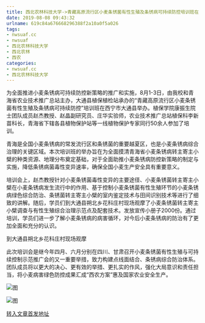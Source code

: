 ```yaml
---
title: 西北农林科技大学->青藏高原流行区小麦条锈菌有性生殖及条锈病可持续防控培训班在青海举办 | nwsuaf.cc
date: 2019-08-08 09:43:32
urlname: 619c84a676668296388f2a10a0f5a026
tags: 
- nwsuaf.cc
- nwsuaf
- 西北农林科技大学
- 西北农林
- 西农
categories:
- nwsuaf.cc
- 西北农林科技大学
---
```



为全面推进小麦条锈病可持续防控新策略的推广和实施，8月1-3日，由我校和青海省农业技术推广总站主办，大通县植保植检站承办的“青藏高原流行区小麦条锈菌有性生殖及条锈病可持续防控”培训班在西宁市大通县举办。植保学院康振生院士团队成员赵杰教授、赵晶副研究员、庄华实验师，农业技术推广总站植保科李新苗科长，青海省下辖各县植物保护站等一线植物保护专家同行50余人参加了培训。

青海是全国小麦条锈病的常发流行区和条锈菌的重要越夏区，也是小麦条锈病综合治理的关键区域。本次培训班的举办旨在为全面摸清青海省小麦条锈病转主寄主小檗的种类资源、地理分布奠定基础，对于全面助推小麦条锈病防控新策略的制定与实施，降低条锈病菌毒性变异速率，确保全国小麦生产安全具有重要意义。

培训会上，赵杰教授针对小麦条锈菌毒性变异的主要途径、小麦条锈菌转主寄主小檗在小麦条锈病发生流行中的作用、基于控制小麦条锈菌有性生殖环节的小麦条锈病绿色综合防治、条锈菌转主寄主小檗的室内鉴定技术与田间识别技术等进行了细致的讲解。随后，学员们到大通县朔北乡花科庄村现场观摩了小麦条锈菌转主寄主小檗调查与有性生殖综合治理示范点及配套技术。发放宣传小册子2000份。通过培训，学员们进一步了解小麦条锈病的病害循环，对今后小麦条锈病的防治有了更加全面和充分的认识。

到大通县朔北乡花科庄村现场观摩

此次培训会是继今年四月、六月分别在四川、甘肃召开小麦条锈菌有性生殖与可持续控制示范推广会的又一重要举措，致力构建点线面结合、条锈病综合防治体系。团队成员将以更大的决心、更有效的举措、更扎实的作风，强化大局意识和责任担当，将小麦病害绿色防控成果汇成“西农方案”惠及国家农业安全生产。



![图](https://news.nwsuaf.edu.cn/images/content/2019-08/20190806180450676134.jpg)

![图](https://news.nwsuaf.edu.cn/images/content/2019-08/20190806180328475923.jpg)

[转入文章首发地址](https://news.nwsuaf.edu.cn/xnxw/91269.htm)